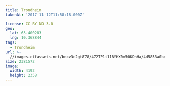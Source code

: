 ```yaml
---
title: Trondheim
takenAt: '2017-11-12T11:58:18.000Z'

license: CC BY-ND 3.0
geo:
  lat: 63.400283
  lng: 10.368844
tags:
  - Trondheim
url: >-
  //images.ctfassets.net/bncv3c2gt878/472TP1i118YHX0m50KDhHa/4d5853a0b4fb16b3411aafcb8be8774a/trondheim_37645058474_o
size: 2381572
image:
  width: 4192
  height: 2358
---
```

